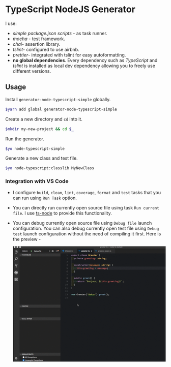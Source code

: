 # TypeScript NodeJS Generator

I use:

- _simple package.json scripts_  - as task runner.
- _mocha_ - test framework.
- _chai_- assertion library.
- _tslint_- configured to use airbnb.
- _prettier_- integrated with tslint for easy autoformatting.
- **no global dependencies**. Every dependency such as _TypeScript_ and _tslint_ is installed as local dev dependency allowing you to freely use different versions.

## Usage

Install `generator-node-typescript-simple` globally.

```sh
$yarn add global generator-node-typescript-simple
```

Create a new directory and `cd` into it.

```sh
$mkdir my-new-project && cd $_

```

Run the generator.

```sh
$yo node-typescript-simple
```

Generate a new class and test file.

```sh
$yo node-typescript:classlib MyNewClass
```

  ### Integration with VS Code
- I configure `build`, `clean`, `lint`, `coverage`, `format` and `test` tasks that you can run using `Run Task` option.
- You can directly run currently open source file using task `Run current file`. I use [ts-node](https://github.com/TypeStrong/ts-node) to provide this functionality.
- You can debug currently open source file using `Debug file` launch configuration. You can also debug currently open test file using `Debug test` launch configuration without the need of compiling it first. Here is the preview -

  ![TypeScript debugging in VS Code](./img/vscode-ts-debug.gif)

